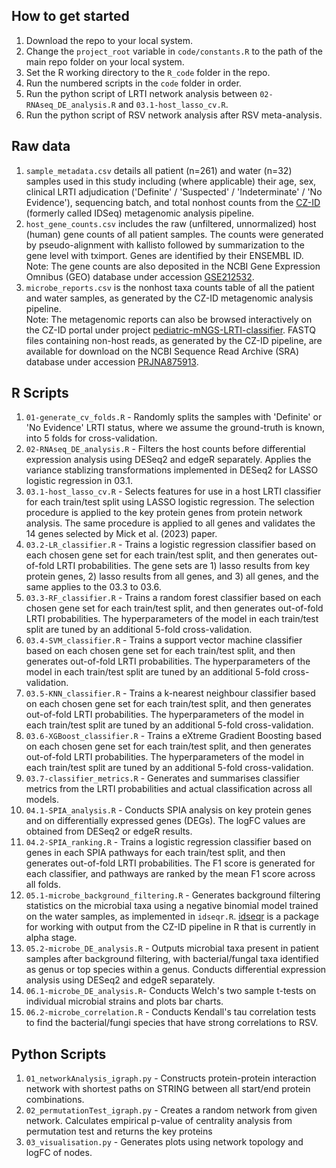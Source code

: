 ## How to get started

1. Download the repo to your local system.
2. Change the `project_root` variable in `code/constants.R` to the path of the main repo folder on your local system.
3. Set the R working directory to the `R_code` folder in the repo.
4. Run the numbered scripts in the `code` folder in order.
5. Run the python script of LRTI network analysis between `02-RNAseq_DE_analysis.R` and `03.1-host_lasso_cv.R`.
6. Run the python script of RSV network analysis after RSV meta-analysis.

## Raw data

1. `sample_metadata.csv` details all patient (n=261) and water (n=32) samples used in this study including (where applicable) their age, sex, clinical LRTI adjudication ('Definite' / 'Suspected' / 'Indeterminate' / 'No Evidence'), sequencing batch, and total nonhost counts from the [CZ-ID](http://czid.org) (formerly called IDSeq) metagenomic analysis pipeline.
2. `host_gene_counts.csv` includes the raw (unfiltered, unnormalized) host (human) gene counts of all patient samples. The counts were generated by pseudo-alignment with kallisto followed by summarization to the gene level with tximport. Genes are identified by their ENSEMBL ID.<br> Note: The gene counts are also deposited in the NCBI Gene Expression Omnibus (GEO) database under accession [GSE212532](https://www.ncbi.nlm.nih.gov/geo/query/acc.cgi?acc=GSE212532).
3. `microbe_reports.csv` is the nonhost taxa counts table of all the patient and water samples, as generated by the CZ-ID metagenomic analysis pipeline.<br> Note: The metagenomic reports can also be browsed interactively on the CZ-ID portal under project [pediatric-mNGS-LRTI-classifier](https://czid.org/pub/wmFz4U7huT). FASTQ files containing non-host reads, as generated by the CZ-ID pipeline, are available for download on the NCBI Sequence Read Archive (SRA) database under accession [PRJNA875913](https://www.ncbi.nlm.nih.gov/sra/?term=PRJNA875913).


## R Scripts

1. `01-generate_cv_folds.R` - Randomly splits the samples with 'Definite' or 'No Evidence' LRTI status, where we assume the ground-truth is known, into 5 folds for cross-validation.
2. `02-RNAseq_DE_analysis.R` - Filters the host counts before differential expression analysis using DESeq2 and edgeR separately. Applies the variance stablizing transformations implemented in DESeq2 for LASSO logistic regression in 03.1.
3. `03.1-host_lasso_cv.R` - Selects features for use in a host LRTI classifier for each train/test split using LASSO logistic regression. The selection procedure is applied to the key protein genes from protein network analysis. The same procedure is applied to all genes and validates the 14 genes selected by Mick et al. (2023) paper.
4. `03.2-LR_classifier.R` - Trains a logistic regression classifier based on each chosen gene set for each train/test split, and then generates out-of-fold LRTI probabilities. The gene sets are 1) lasso results from key protein genes, 2) lasso results from all genes, and 3) all genes, and the same applies to the 03.3 to 03.6.
5. `03.3-RF_classifier.R` - Trains a random forest classifier based on each chosen gene set for each train/test split, and then generates out-of-fold LRTI probabilities. The hyperparameters of the model in each train/test split are tuned by an additional 5-fold cross-validation.
6. `03.4-SVM_classifier.R` - Trains a support vector machine classifier based on each chosen gene set for each train/test split, and then generates out-of-fold LRTI probabilities. The hyperparameters of the model in each train/test split are tuned by an additional 5-fold cross-validation.
7. `03.5-KNN_classifier.R` - Trains a k-nearest neighbour classifier based on each chosen gene set for each train/test split, and then generates out-of-fold LRTI probabilities. The hyperparameters of the model in each train/test split are tuned by an additional 5-fold cross-validation.
8. `03.6-XGBoost_classifier.R` - Trains a eXtreme Gradient Boosting based on each chosen gene set for each train/test split, and then generates out-of-fold LRTI probabilities. The hyperparameters of the model in each train/test split are tuned by an additional 5-fold cross-validation.
9. `03.7-classifier_metrics.R` - Generates and summarises classifier metrics from the LRTI probabilities and actual classification across all models. 
10. `04.1-SPIA_analysis.R` - Conducts SPIA analysis on key protein genes and on differentially expressed genes (DEGs). The logFC values are obtained from DESeq2 or edgeR results.
11. `04.2-SPIA_ranking.R` - Trains a logistic regression classifier based on genes in each SPIA pathways for each train/test split, and then generates out-of-fold LRTI probabilities. The F1 score is generated for each classifier, and pathways are ranked by the mean F1 score across all folds.
12. `05.1-microbe_background_filtering.R` - Generates background filtering statistics on the microbial taxa using a negative binomial model trained on the water samples, as implemented in `idseqr.R`. [idseqr](https://github.com/czbiohub/idseqr) is a package for working with output from the CZ-ID pipeline in R that is currently in alpha stage.
13. `05.2-microbe_DE_analysis.R` - Outputs microbial taxa present in patient samples after background filtering, with bacterial/fungal taxa identified as genus or top species within a genus. Conducts differential expression analysis using DESeq2 and edgeR separately.
14. `06.1-microbe_DE_analysis.R`- Conducts Welch's two sample t-tests on individual microbial strains and plots bar charts.
15. `06.2-microbe_correlation.R` - Conducts Kendall's tau correlation tests to find the bacterial/fungi species that have strong correlations to RSV.

## Python Scripts

1. `01_networkAnalysis_igraph.py` - Constructs protein-protein interaction network with shortest paths on STRING between all start/end protein combinations.
2. `02_permutationTest_igraph.py` - Creates a random network from given network. Calculates empirical p-value of centrality analysis from permutation test and returns the key proteins
3. `03_visualisation.py` - Generates plots using network topology and logFC of nodes. 
